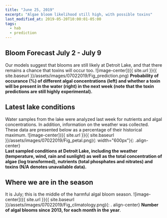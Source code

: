 ```yaml
---
title: "June 25, 2019"
excerpt: "Algae bloom likelihood still high, with possible toxins"
last_modified_at: 2019-05-20T10:00:01-05:00
tags: 
  - hab
  - prediction
---
```

## Bloom Forecast July 2 - July 9
Our models suggest that blooms are still likely at Detroit Lake, and that there remains a chance     that toxins will occur too.
![image-center]({{ site.url }}{{ site.baseurl }}/assets/images/07022019/Fig_prediction.png)
__Probability of occurance (%) of different algal concentrations (left) and whether a toxin will be  present in the water (right) in the next week (note that the toxin predictions are still highly      experimental).__

## Latest lake conditions
Water samples from the lake were analyzed last week for nutrients and algal concentrations. In       addition, information on the weather was collected. These data are presented below as a percentage   of their historical maximum.
![image-center]({{ site.url }}{{ site.baseurl }}/assets/images/07022019/Fig_petal.png){:             width="600px"}{: .align-center}
<br clear="all" />
__Last sampled conditions at Detroit Lake, including the weather (temperature, wind, rain and        sunlight) as well as the total concentration of algae (log transformed), nutrients (total phosphates and nitrates) and  toxins (N/A denotes unavailable data).__

## Where we are in the season
It is July; this is the middle of the harmful algal bloom season.
![image-center]({{ site.url }}{{ site.baseurl }}/assets/images/07022019/Fig_climatology.png){: .     align-center}
__Number of algal blooms since 2013, for each month in the year__.
